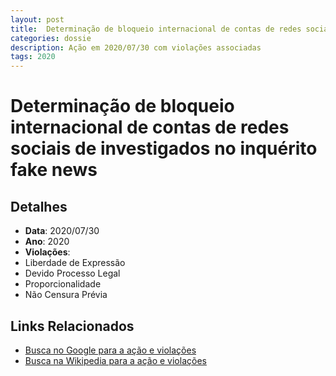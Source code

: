 ```yaml
---
layout: post
title:  Determinação de bloqueio internacional de contas de redes sociais de investigados no inquérito fake news
categories: dossie
description: Ação em 2020/07/30 com violações associadas
tags: 2020
---
```


# Determinação de bloqueio internacional de contas de redes sociais de investigados no inquérito fake news

## Detalhes
- **Data**: 2020/07/30
- **Ano**: 2020
- **Violações**:
- Liberdade de Expressão
- Devido Processo Legal
- Proporcionalidade
- Não Censura Prévia

## Links Relacionados
- [Busca no Google para a ação e violações](https://www.google.com/search?q=%22Alexandre%20de%20Moraes%22%20Determina%C3%A7%C3%A3o%20de%20bloqueio%20internacional%20de%20contas%20de%20redes%20sociais%20de%20investigados%20no%20inqu%C3%A9rito%20fake%20news%20Liberdade%20de%20Express%C3%A3o%20Devido%20Processo%20Legal%20Proporcionalidade%20N%C3%A3o%20Censura%20Pr%C3%A9via%202020)
- [Busca na Wikipedia para a ação e violações](https://en.wikipedia.org/w/index.php?search=%22Alexandre%20de%20Moraes%22%20Determina%C3%A7%C3%A3o%20de%20bloqueio%20internacional%20de%20contas%20de%20redes%20sociais%20de%20investigados%20no%20inqu%C3%A9rito%20fake%20news%20Liberdade%20de%20Express%C3%A3o%20Devido%20Processo%20Legal%20Proporcionalidade%20N%C3%A3o%20Censura%20Pr%C3%A9via%202020)
